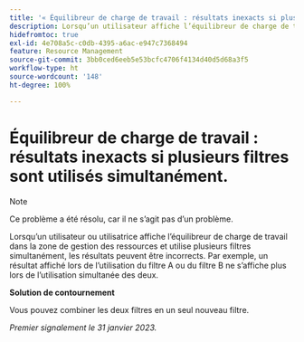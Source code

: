 ```yaml
---
title: '« Équilibreur de charge de travail : résultats inexacts si plusieurs filtres sont utilisés simultanément »'
description: Lorsqu’un utilisateur affiche l’équilibreur de charge de travail et utilise plusieurs filtres simultanément, les résultats peuvent être incorrects. Par exemple, un résultat affiché lors de l’utilisation du filtre A ou du filtre B ne s’affiche plus lors de l’utilisation simultanée des deux.
hidefromtoc: true
exl-id: 4e708a5c-c0db-4395-a6ac-e947c7368494
feature: Resource Management
source-git-commit: 3bb0ced6eeb5e53bcfc4706f4134d40d5d68a3f5
workflow-type: ht
source-wordcount: '148'
ht-degree: 100%

---
```


# Équilibreur de charge de travail : résultats inexacts si plusieurs filtres sont utilisés simultanément.

>[!NOTE]
>
>Ce problème a été résolu, car il ne s’agit pas d’un problème.

Lorsqu’un utilisateur ou utilisatrice affiche l’équilibreur de charge de travail dans la zone de gestion des ressources et utilise plusieurs filtres simultanément, les résultats peuvent être incorrects. Par exemple, un résultat affiché lors de l’utilisation du filtre A ou du filtre B ne s’affiche plus lors de l’utilisation simultanée des deux.

**Solution de contournement**

Vous pouvez combiner les deux filtres en un seul nouveau filtre.

_Premier signalement le 31 janvier 2023._
